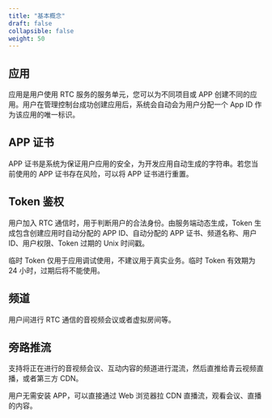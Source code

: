```yaml
---
title: "基本概念"
draft: false
collapsible: false
weight: 50
---
```


## 应用

应用是用户使用 RTC 服务的服务单元，您可以为不同项目或 APP 创建不同的应用。用户在管理控制台成功创建应用后，系统会自动会为用户分配一个 App ID 作为该应用的唯一标识。

## APP 证书

APP 证书是系统为保证用户应用的安全，为开发应用自动生成的字符串。若您当前使用的 APP 证书存在风险，可以将 APP 证书进行重置。

## Token 鉴权

用户加入 RTC 通信时，用于判断用户的合法身份。由服务端动态生成，Token 生成包含创建应用时自动分配的 APP ID、自动分配的 APP 证书、频道名称、用户 ID、用户权限、Token 过期的 Unix 时间戳。

临时 Token 仅用于应用调试使用，不建议用于真实业务。临时 Token 有效期为 24 小时，过期后将不能使用。

## 频道

用户间进行 RTC 通信的音视频会议或者虚拟房间等。

## 旁路推流

支持将正在进行的音视频会议、互动内容的频道进行混流，然后直推给青云视频直播，或者第三方 CDN。

用户无需安装 APP，可以直接通过 Web 浏览器拉 CDN 直播流，观看会议、直播的内容。

